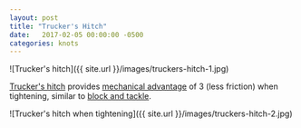 ```yaml
---
layout: post
title: "Trucker's Hitch"
date:   2017-02-05 00:00:00 -0500
categories: knots
---
```


![Trucker's hitch]({{ site.url }}/images/truckers-hitch-1.jpg)

<!--more-->

[Trucker's hitch](http://www.animatedknots.com/truckers/index.php) provides [mechanical advantage]("http://en.wikipedia.org/wiki/Mechanical_advantage") of 3 (less friction) when tightening, similar to [block and tackle](http://en.wikipedia.org/wiki/Block_and_tackle).
        
![Trucker's hitch when tightening]({{ site.url }}/images/truckers-hitch-2.jpg)
